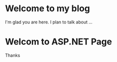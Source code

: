 # Welcome to my blog

I'm glad you are here. I plan to talk about ...

# Welcom to ASP.NET Page
Thanks
